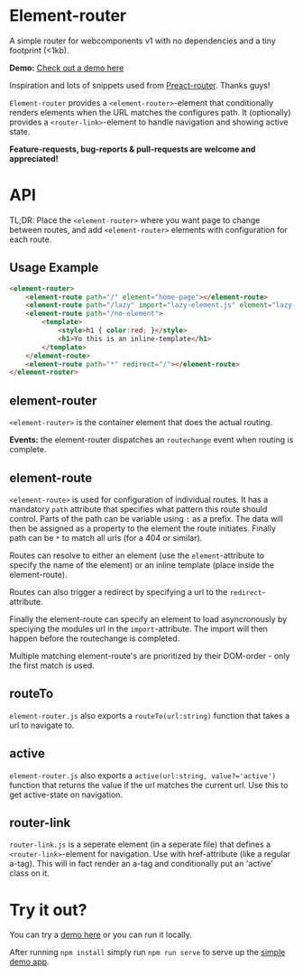 # Element-router

A simple router for webcomponents v1 with no dependencies and a tiny footprint (<1kb).

**Demo:** [Check out a demo here](https://elementrouter.firebaseapp.com/about)

Inspiration and lots of snippets used from [Preact-router](https://github.com/developit/preact-router). Thanks guys!

`Element-router` provides a `<element-router>`-element that conditionally renders elements when the URL matches the configures path. It (optionally) provides a `<router-link>`-element to handle navigation and showing active state. 

**Feature-requests, bug-reports & pull-requests are welcome and appreciated!**

# API
TL;DR: Place the `<element-router>` where you want page to change between routes, and add `<element-router>` elements with configuration for each route. 

## Usage Example
```html
<element-router>
    <element-route path="/" element="home-page"></element-route>
    <element-route path="/lazy" import="lazy-element.js" element="lazy-element"></element-route>
    <element-route path="/no-element">
        <template>
            <style>h1 { color:red; }</style>
            <h1>Yo this is an inline-template</h1>
        </template>
    </element-route>
    <element-route path="*" redirect="/"></element-route>
</element-router>
```

## element-router
`<element-router>` is the container element that does the actual routing. 

**Events:** the element-router dispatches an `routechange` event when routing is complete.

## element-route 
`<element-route>` is used for configuration of individual routes. It has a mandatory `path` attribute that specifies what pattern this route should control. Parts of the path can be variable using `:` as a prefix. The data will then be assigned as a property to the element the route initiates. Finally path can be `*` to match all urls (for a 404 or similar).

Routes can resolve to either an element (use the `element`-attribute to specify the name of the element) or an inline template (place inside the element-route). 

Routes can also trigger a redirect by specifying a url to the `redirect`-attribute. 

Finally the element-route can specify an element to load asyncronously by speciying the modules url in the `import`-attribute. The import will then happen before the routechange is completed. 

Multiple matching element-route's are prioritized by their DOM-order - only the first match is used. 

## routeTo
`element-router.js` also exports a `routeTo(url:string)` function that takes a url to navigate to. 

## active
`element-router.js` also exports a `active(url:string, value?='active')` function that returns the value if the url matches the current url. Use this to get active-state on navigation. 

## router-link
`router-link.js` is a seperate element (in a seperate file) that defines a `<router-link>`-element for navigation. Use with href-attribute (like a regular a-tag). This will in fact render an a-tag and conditionally put an 'active' class on it. 

# Try it out?
You can try a [demo here](https://elementrouter.firebaseapp.com/about) or you can run it locally. 

After running `npm install` simply run `npm run serve` to serve up the [simple demo app](https://github.com/filipbech/element-router/blob/master/demo.html).

